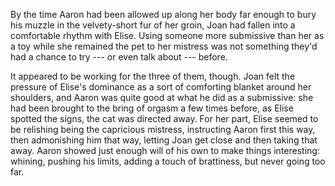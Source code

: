 By the time Aaron had been allowed up along her body far enough to bury his muzzle in the velvety-short fur of her groin, Joan had fallen into a comfortable rhythm with Elise. Using someone more submissive than her as a toy while she remained the pet to her mistress was not something they'd had a chance to try --- or even talk about --- before.

It appeared to be working for the three of them, though. Joan felt the pressure of Elise's dominance as a sort of comforting blanket around her shoulders, and Aaron was quite good at what he did as a submissive: she had been brought to the bring of orgasm a few times before, as Elise spotted the signs, the cat was directed away. For her part, Elise seemed to be relishing being the capricious mistress, instructing Aaron first this way, then admonishing him that way, letting Joan get close and then taking that away. Aaron showed just enough will of his own to make things interesting: whining, pushing his limits, adding a touch of brattiness, but never going too far.
